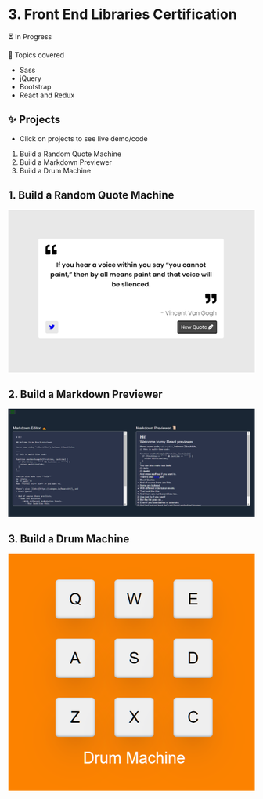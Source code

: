 # 3. Front End Libraries Certification

⏳ In Progress

 🎯 Topics covered
 * Sass
 * jQuery
 * Bootstrap
 * React and Redux
 
 
## ✨ Projects 
* Click on projects to see live demo/code

1. Build a Random Quote Machine
2. Build a Markdown Previewer
3. Build a Drum Machine

## 1. Build a Random Quote Machine
[![](https://github.com/abhiramready/Full-Stack-Journey/blob/main/images/quote.png)](https://codepen.io/abhiramready/full/OJpmYVQ)

## 2. Build a Markdown Previewer
[![](https://github.com/abhiramready/Full-Stack-Journey/blob/main/images/markdown.png)](https://codepen.io/abhiramready/full/QWpabLK)

## 3. Build a Drum Machine
[![](https://github.com/abhiramready/Full-Stack-Journey/blob/main/images/drum-machine.png)](https://codepen.io/abhiramready/full/poepVYb)
